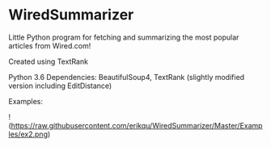 # WiredSummarizer
Little Python program for fetching and summarizing the most popular articles from Wired.com!

Created using TextRank

Python 3.6
Dependencies: BeautifulSoup4, TextRank (slightly modified version including EditDistance)

Examples: 

!(https://raw.githubusercontent.com/erikqu/WiredSummarizer/Master/Examples/ex2.png)
